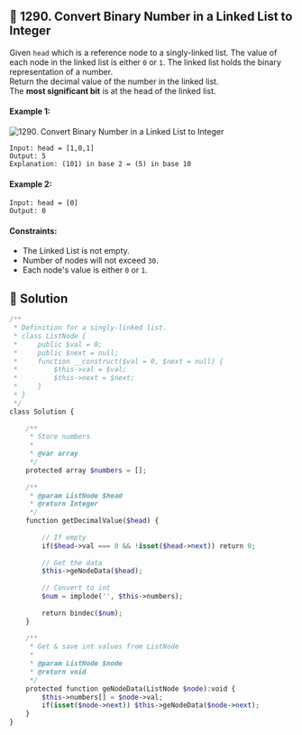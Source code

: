 ## 📝 1290. Convert Binary Number in a Linked List to Integer  
Given `head` which is a reference node to a singly-linked list. The value of each node in the linked list is either `0` or `1`. The linked list holds the binary representation of a number.  
Return the decimal value of the number in the linked list.  
The **most significant bit** is at the head of the linked list.  
     
  
#### Example 1:  
![1290. Convert Binary Number in a Linked List to Integer](https://assets.leetcode.com/uploads/2019/12/05/graph-1.png)

```
Input: head = [1,0,1]
Output: 5
Explanation: (101) in base 2 = (5) in base 10

```
#### Example 2:  

```
Input: head = [0]
Output: 0

```
  
#### Constraints:  
+ The Linked List is not empty.  
+ Number of nodes will not exceed `30`.  
+ Each node's value is either `0` or `1`.  
  
## 📝 Solution 
```php  
/**  
 * Definition for a singly-linked list.  
 * class ListNode {  
 *     public $val = 0;  
 *     public $next = null;  
 *     function __construct($val = 0, $next = null) {  
 *         $this->val = $val;  
 *         $this->next = $next;  
 *     }  
 * }  
 */  
class Solution {  
  
    /**  
     * Store numbers  
     *  
     * @var array  
     */  
    protected array $numbers = [];  
  
    /**  
     * @param ListNode $head  
     * @return Integer  
     */  
    function getDecimalValue($head) {  
  
        // If empty  
        if($head->val === 0 && !isset($head->next)) return 0;  
          
        // Get the data  
        $this->geNodeData($head);  
  
        // Convert to int  
        $num = implode('', $this->numbers);  
  
        return bindec($num);  
    }  
  
    /**  
     * Get & save int values from ListNode  
     *  
     * @param ListNode $node  
     * @return void  
     */  
    protected function geNodeData(ListNode $node):void {  
        $this->numbers[] = $node->val;  
        if(isset($node->next)) $this->geNodeData($node->next);  
    }  
}  
```  

